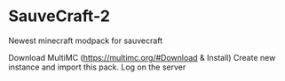 # SauveCraft-2
Newest minecraft modpack for sauvecraft

Download MultiMC (https://multimc.org/#Download & Install)
Create new instance and import this pack.
Log on the server
